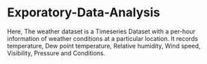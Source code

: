 # Exporatory-Data-Analysis
Here, The weather dataset is a Timeseries Dataset with a per-hour information of weather conditions at a particular location. It records temperature, Dew point temperature, Relative humidity, Wind speed, Visibility, Pressure and Conditions.

